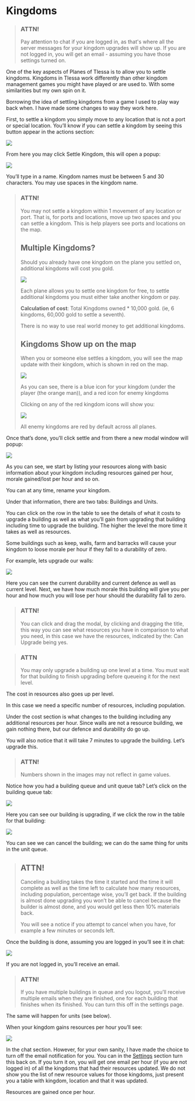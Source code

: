 # Kingdoms

> ### ATTN!
>
> Pay attention to chat if you are logged in, as that's where all the server messages for your kingdom upgrades will show up.
> If you are not logged in, you will get an email - assuming you have those settings turned on.

One of the key aspects of Planes of Tlessa is to allow you to settle kingdoms. Kingdoms in Tlessa work differently than other kingdom management games you might have played or are used to. With some similarities but my own spin on it.

Borrowing the idea of settling kingdoms from a game I used to play way back when. I have made some changes to way they work here.

First, to settle a kingdom you simply move to any location that is not a port or special location. You’ll know if you can 
settle a kingdom by seeing this button appear in the actions section:

<div class="mb-4">
    <a href="/storage/info/kingdoms/images/settle-action.png" class="glightbox">
        <img src="/storage/info/kingdoms/images/settle-action.png" class="img-fluid" />
    </a>
</div>

From here you may click Settle Kingdom, this will open a popup:

<div class="mb-4">
    <a href="/storage/info/kingdoms/images/settle-modal.png" class="glightbox">
        <img src="/storage/info/kingdoms/images/settle-modal.png" class="img-fluid" />
    </a>
</div>

You’ll type in a name. Kingdom names must be between 5 and 30 characters. You may use spaces in the kingdom name.


> ### ATTN!
> 
> You may not settle a kingdom within 1 movement of any location or port. That is, for ports and locations, move up two spaces 
> and you can settle a kingdom. This is help players see ports and locations on the map.
> 
> ## Multiple Kingdoms?
> 
> Should you already have one kingdom on the plane you settled on, additional kingdoms will cost you gold.
> 
> <div class="mb-4">
>    <a href="/storage/info/kingdoms/images/additional-cost.png" class="glightbox">
>        <img src="/storage/info/kingdoms/images/additional-cost.png" class="img-fluid" />
>    </a>
> </div>
>
> Each plane allows you to settle one kingdom for free, to settle additional kingdoms you must either take 
> another kingdom or pay.
> 
> **Calculation of cost**: Total Kingdoms owned * 10,000 gold. (ie, 6 kingdoms, 60,000 gold to settle a seventh).
> 
> There is no way to use real world money to get additional kingdoms.
> 
> ## Kingdoms Show up on the map
> 
> When you or someone else settles a kingdom, you will see the map update with their kingdom, which is shown in red on the map.
>
> <div class="mb-4">
>    <a href="/storage/info/kingdoms/images/kingdoms-on-map.png" class="glightbox">
>        <img src="/storage/info/kingdoms/images/kingdoms-on-map.png" class="img-fluid" />
>    </a>
> </div>
>
> As you can see, there is a blue icon for your kingdom (under the player (the orange man)), and a red icon for enemy kingdoms
>
> Clicking on any of the red kingdom icons will show you:
>
> <div class="mb-4">
>    <a href="/storage/info/kingdoms/images/enemy-kingdom-details.png" class="glightbox">
>        <img src="/storage/info/kingdoms/images/enemy-kingdom-details.png" class="img-fluid" />
>    </a>
> </div>
>
> All enemy kingdoms are red by default across all planes.

Once that’s done, you’ll click settle and from there a new modal window will popup:

<div class="mb-4">
    <a href="/storage/info/kingdoms/images/kingdom-management-modal.png" class="glightbox">
        <img src="/storage/info/kingdoms/images/kingdom-management-modal.png" class="img-fluid" />
    </a>
</div>

As you can see, we start by listing your resources along with basic information about your kingdom including resources gained per hour, morale gained/lost per hour and so on.

You can at any time, rename your kingdom.

Under that information, there are two tabs: Buildings and Units.

You can click on the row in the table to see the details of what it costs to upgrade a building as well as what you’ll gain from upgrading that building including time to upgrade the building. The higher the level the more time it takes as well as resources.

Some buildings such as keep, walls, farm and barracks will cause your kingdom to loose morale per hour if they fall to a durability of zero.

For example, lets upgrade our walls:

<div class="mb-4">
    <a href="/storage/info/kingdoms/images/building-upgrade.png" class="glightbox">
        <img src="/storage/info/kingdoms/images/building-upgrade.png" class="img-fluid" />
    </a>
</div>

Here you can see the current durability and current defence as well as current level. Next, we have how much morale this building will give you per hour and how much you will lose per hour should the durability fall to zero.

> ### ATTN!
> 
>You can click and drag the modal, by clicking and dragging the title, this way you can see what resources you have in comparison to what you need, in this case we have the resources, indicated by the: Can Upgrade being yes.

> ### ATTN
>
>You may only upgrade a building up one level at a time. You must wait for that building to finish upgrading before queueing it for the next level.

The cost in resources also goes up per level.

In this case we need a specific number of resources, including population.

Under the cost section is what changes to the building including any additional resources per hour. Since walls are not a resource building, we gain nothing there, but our defence and durability do go up.

You will also notice that it will take 7 minutes to upgrade the building. Let’s upgrade this.

> ### ATTN!
> 
> Numbers shown in the images may not reflect in game values.

Notice how you had a building queue and unit queue tab? Let’s click on the building queue tab:

<div class="mb-4">
    <a href="/storage/info/kingdoms/images/building-queue.png" class="glightbox">
        <img src="/storage/info/kingdoms/images/building-queue.png" class="img-fluid" />
    </a>
</div>

Here you can see our building is upgrading, if we click the row in the table for that building:

<div class="mb-4">
    <a href="/storage/info/kingdoms/images/building-upgrade-cancel.png" class="glightbox">
        <img src="/storage/info/kingdoms/images/building-upgrade-cancel.png" class="img-fluid" />
    </a>
</div>

You can see we can cancel the building; we can do the same thing for units in the unit queue.

> ## ATTN!
>
> Canceling a building takes the time it started and the time it will complete as well as the time left to calculate how many resources, including population, percentage wise, you’ll get back. If the building is almost done upgrading you won’t be able to cancel because the builder is almost done, and you would get less then 10% materials back.
>
> You will see a notice if you attempt to cancel when you have, for example a few minutes or seconds left.

Once the building is done, assuming you are logged in you’ll see it in chat:

<div class="mb-4">
    <a href="/storage/info/kingdoms/images/building-upgrade-chat.png" class="glightbox">
        <img src="/storage/info/kingdoms/images/building-upgrade-chat.png" class="img-fluid" />
    </a>
</div>

If you are not logged in, you’ll receive an email.

> ### ATTN!
>
> If you have multiple buildings in queue and you logout, you’ll receive multiple emails when they are finished, one for each building that finishes when its finished. You can turn this off in the settings page.

The same will happen for units (see below).

When your kingdom gains resources per hour you’ll see:

<div class="mb-4">
    <a href="/storage/info/kingdoms/images/resource-chat.png" class="glightbox">
        <img src="/storage/info/kingdoms/images/resource-chat.png" class="img-fluid" />
    </a>
</div>

In the chat section. However, for your own sanity, I have made the choice to turn off the email notification for you. You can in the [Settings]()
section turn this back on. If you turn it on, you will get one email per hour (if you are not logged in) of all the kingdoms that had their resources updated.
We do not show you the list of new resource values for those kingdoms, just present you a table with kingdom, location and that it was updated.

Resources are gained once per hour.










